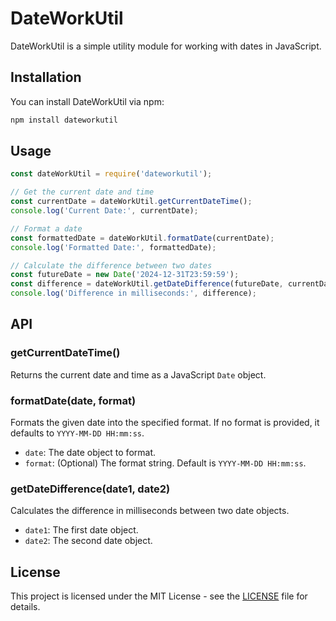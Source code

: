 # DateWorkUtil

DateWorkUtil is a simple utility module for working with dates in JavaScript.

## Installation

You can install DateWorkUtil via npm:

```bash
npm install dateworkutil
```

## Usage

```javascript
const dateWorkUtil = require('dateworkutil');

// Get the current date and time
const currentDate = dateWorkUtil.getCurrentDateTime();
console.log('Current Date:', currentDate);

// Format a date
const formattedDate = dateWorkUtil.formatDate(currentDate);
console.log('Formatted Date:', formattedDate);

// Calculate the difference between two dates
const futureDate = new Date('2024-12-31T23:59:59');
const difference = dateWorkUtil.getDateDifference(futureDate, currentDate);
console.log('Difference in milliseconds:', difference);
```

## API

### getCurrentDateTime()

Returns the current date and time as a JavaScript `Date` object.

### formatDate(date, format)

Formats the given date into the specified format. If no format is provided, it defaults to `YYYY-MM-DD HH:mm:ss`.

- `date`: The date object to format.
- `format`: (Optional) The format string. Default is `YYYY-MM-DD HH:mm:ss`.

### getDateDifference(date1, date2)

Calculates the difference in milliseconds between two date objects.

- `date1`: The first date object.
- `date2`: The second date object.

## License

This project is licensed under the MIT License - see the [LICENSE](LICENSE) file for details.
